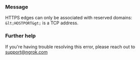 
### Message
HTTPS edges can only be associated with reserved domains: `&lt;HOSTPORT&gt;` is a TCP address.

### Further help
If you're having trouble resolving this error, please reach out to [support@ngrok.com](mailto:support@ngrok.com?subject=Help%20with%20ERR_NGROK_7121)

